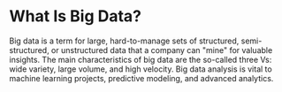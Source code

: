 # What Is Big Data?

Big data is a term for large, hard-to-manage sets of structured, semi-structured, or unstructured data that a company can "mine" for valuable insights. The main characteristics of big data are the so-called three Vs: wide variety, large volume, and high velocity. Big data analysis is vital to machine learning projects, predictive modeling, and advanced analytics.
